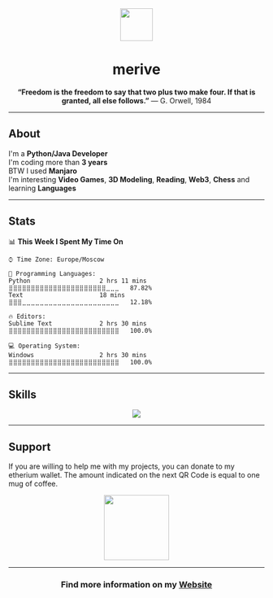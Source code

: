 <div align="center">
    <img src="https://github.com/merive/merive/blob/main/assets/merive.svg" width="64">
    <h1>merive</h1>
    <p><b>“Freedom is the freedom to say that two plus two make four. If that is granted, all else follows.”</b> ― G. Orwell, 1984</p>
</div>

<hr>

<div>
    <h2>About</h2>
    <p>
        I'm a <b>Python/Java Developer</b><br>
        I'm coding more than <b>3 years</b><br>
        BTW I used <b>Manjaro</b><br>
        I'm interesting <b>Video Games</b>, <b>3D Modeling</b>, <b>Reading</b>, <b>Web3</b>, <b>Chess</b> and learning <b>Languages</b>
    </p>
</div>

<hr>
   
<h2>Stats</h2>

<!--START_SECTION:waka-->
📊 **This Week I Spent My Time On** 

```text
⌚︎ Time Zone: Europe/Moscow

💬 Programming Languages: 
Python                   2 hrs 11 mins       ⣿⣿⣿⣿⣿⣿⣿⣿⣿⣿⣿⣿⣿⣿⣿⣿⣿⣿⣿⣿⣿⣿⣀⣀⣀   87.82% 
Text                     18 mins             ⣿⣿⣿⣀⣀⣀⣀⣀⣀⣀⣀⣀⣀⣀⣀⣀⣀⣀⣀⣀⣀⣀⣀⣀⣀   12.18%

🔥 Editors: 
Sublime Text             2 hrs 30 mins       ⣿⣿⣿⣿⣿⣿⣿⣿⣿⣿⣿⣿⣿⣿⣿⣿⣿⣿⣿⣿⣿⣿⣿⣿⣿   100.0%

💻 Operating System: 
Windows                  2 hrs 30 mins       ⣿⣿⣿⣿⣿⣿⣿⣿⣿⣿⣿⣿⣿⣿⣿⣿⣿⣿⣿⣿⣿⣿⣿⣿⣿   100.0%

```


<!--END_SECTION:waka-->

<hr>

<h2>Skills</h2>

<div align="center">
    <img src="https://skillicons.dev/icons?i=linux,py,java,bash,html,css,bootstrap,svg,markdown,sqlite,postgres,gradle,git,github,githubactions,heroku,androidstudio,eclipse,idea,atom,vim,neovim,regex,blender&perline=8" />
</div>

<hr>

<h2>Support</h2>
    <p>
        If you are willing to help me with my projects, you can donate to my etherium wallet.
        The amount indicated on the next QR Code is equal to one mug of coffee.
    </p>
    
<div align="center">
    <img align="center" src="https://github.com/merive/merive/blob/main/assets/support.svg" width="128">
</div>

<hr>

<div align="center">
    <h3>Find more information on my <a href="https://merive.vercel.app/">Website</a></h3>
</div>
